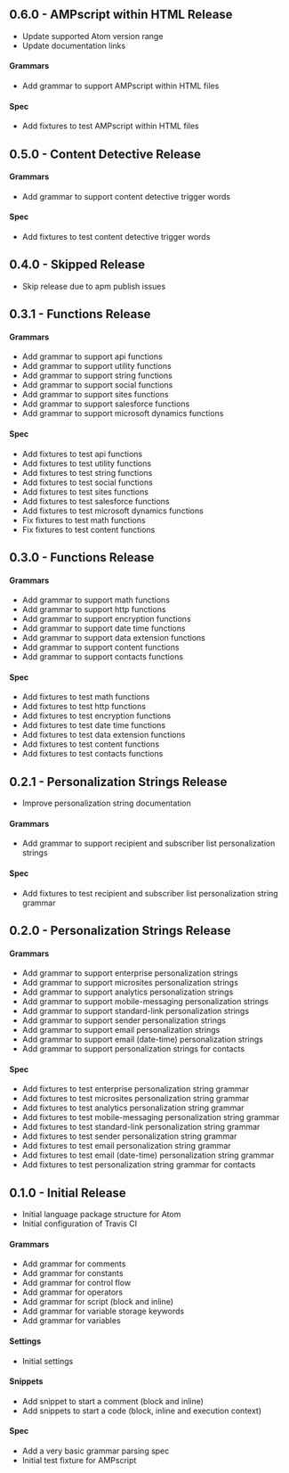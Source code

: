 ## 0.6.0 - AMPscript within HTML Release
* Update supported Atom version range
* Update documentation links

#### Grammars
* Add grammar to support AMPscript within HTML files

#### Spec
* Add fixtures to test AMPscript within HTML files


## 0.5.0 - Content Detective Release

#### Grammars
* Add grammar to support content detective trigger words

#### Spec
* Add fixtures to test content detective trigger words


## 0.4.0 - Skipped Release
* Skip release due to apm publish issues


## 0.3.1 - Functions Release

#### Grammars
* Add grammar to support api functions
* Add grammar to support utility functions
* Add grammar to support string functions
* Add grammar to support social functions
* Add grammar to support sites functions
* Add grammar to support salesforce functions
* Add grammar to support microsoft dynamics functions

#### Spec
* Add fixtures to test api functions
* Add fixtures to test utility functions
* Add fixtures to test string functions
* Add fixtures to test social functions
* Add fixtures to test sites functions
* Add fixtures to test salesforce functions
* Add fixtures to test microsoft dynamics functions
* Fix fixtures to test math functions
* Fix fixtures to test content functions


## 0.3.0 - Functions Release

#### Grammars
* Add grammar to support math functions
* Add grammar to support http functions
* Add grammar to support encryption functions
* Add grammar to support date time functions
* Add grammar to support data extension functions
* Add grammar to support content functions
* Add grammar to support contacts functions

#### Spec
* Add fixtures to test math functions
* Add fixtures to test http functions
* Add fixtures to test encryption functions
* Add fixtures to test date time functions
* Add fixtures to test data extension functions
* Add fixtures to test content functions
* Add fixtures to test contacts functions


## 0.2.1 - Personalization Strings Release
* Improve personalization string documentation

#### Grammars
* Add grammar to support recipient and subscriber list personalization strings

#### Spec
* Add fixtures to test recipient and subscriber list personalization string grammar


## 0.2.0 - Personalization Strings Release

#### Grammars
* Add grammar to support enterprise personalization strings
* Add grammar to support microsites personalization strings
* Add grammar to support analytics personalization strings
* Add grammar to support mobile-messaging personalization strings
* Add grammar to support standard-link personalization strings
* Add grammar to support sender personalization strings
* Add grammar to support email personalization strings
* Add grammar to support email (date-time) personalization strings
* Add grammar to support personalization strings for contacts

#### Spec
* Add fixtures to test enterprise personalization string grammar
* Add fixtures to test microsites personalization string grammar
* Add fixtures to test analytics personalization string grammar
* Add fixtures to test mobile-messaging personalization string grammar
* Add fixtures to test standard-link personalization string grammar
* Add fixtures to test sender personalization string grammar
* Add fixtures to test email personalization string grammar
* Add fixtures to test email (date-time) personalization string grammar
* Add fixtures to test personalization string grammar for contacts


## 0.1.0 - Initial Release
* Initial language package structure for Atom
* Initial configuration of Travis CI

#### Grammars
* Add grammar for comments
* Add grammar for constants
* Add grammar for control flow
* Add grammar for operators
* Add grammar for script (block and inline)
* Add grammar for variable storage keywords
* Add grammar for variables

#### Settings
* Initial settings

#### Snippets
* Add snippet to start a comment (block and inline)
* Add snippets to start a code (block, inline and execution context)

#### Spec
* Add a very basic grammar parsing spec
* Initial test fixture for AMPscript
